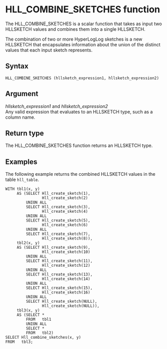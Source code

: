 # HLL\_COMBINE\_SKETCHES function<a name="r_HLL_COMBINE_SKETCHES"></a>

The HLL\_COMBINE\_SKETCHES is a scalar function that takes as input two HLLSKETCH values and combines them into a single HLLSKETCH\.

The combination of two or more HyperLogLog sketches is a new HLLSKETCH that encapsulates information about the union of the distinct values that each input sketch represents\.

## Syntax<a name="r_HLL_COMBINE_SKETCHES-synopsis"></a>

```
HLL_COMBINE_SKETCHES (hllsketch_expression1, hllsketch_expression2)
```

## Argument<a name="r_HLL_COMBINE_SKETCHES-argument"></a>

 *hllsketch\_expression1* and *hllsketch\_expression2*   
Any valid expression that evaluates to an HLLSKETCH type, such as a column name\.

## Return type<a name="r_HLL_COMBINE_SKETCHES-return-type"></a>

The HLL\_COMBINE\_SKETCHES function returns an HLLSKETCH type\.

## Examples<a name="r_HLL_COMBINE_SKETCHES-examples"></a>

The following example returns the combined HLLSKETCH values in the table `hll_table`\.

```
WITH tbl1(x, y)
     AS (SELECT Hll_create_sketch(1),
                Hll_create_sketch(2)
         UNION ALL
         SELECT Hll_create_sketch(3),
                Hll_create_sketch(4)
         UNION ALL
         SELECT Hll_create_sketch(5),
                Hll_create_sketch(6)
         UNION ALL
         SELECT Hll_create_sketch(7),
                Hll_create_sketch(8)),
     tbl2(x, y)
     AS (SELECT Hll_create_sketch(9),
                Hll_create_sketch(10)
         UNION ALL
         SELECT Hll_create_sketch(11),
                Hll_create_sketch(12)
         UNION ALL
         SELECT Hll_create_sketch(13),
                Hll_create_sketch(14)
         UNION ALL
         SELECT Hll_create_sketch(15),
                Hll_create_sketch(16)
         UNION ALL
         SELECT Hll_create_sketch(NULL),
                Hll_create_sketch(NULL)),
     tbl3(x, y)
     AS (SELECT *
         FROM   tbl1
         UNION ALL
         SELECT *
         FROM   tbl2)
SELECT Hll_combine_sketches(x, y)
FROM   tbl3;
```